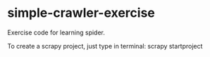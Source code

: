 # simple-crawler-exercise
Exercise code for learning spider.

To create a scrapy project, just type in terminal:
scrapy startproject <project name>
